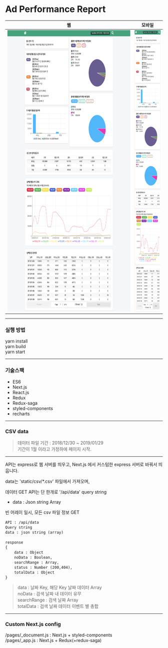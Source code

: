# Ad Performance Report

웹 | 모바일
------------ | -------------
<img src="mdImg/screenshot_web.png" height="900"> | <img src="mdImg/screenshot_mobile.png" height="900">



---

### 실행 방법
yarn install \
yarn build \
yarn start

---

### 기술스팩
- ES6
- Next.js
- React.js
- Redux
- Redux-saga
- styled-components
- recharts
---

### CSV data

> 데이터 파일 기간 : 2018/12/30 ~ 2019/01/29\
기간이 1월 이라고 가정하에 페이지 시작.

---

API는 express로 웹 서버를 띄우고, Next.js 에서 커스텀한 express 서버로 바꿔서 띄웁니다.

data는 'static/csv/*.csv' 파일에서 가져오며,

데이터 GET API는 단 한개로 '/api/data'
query string

- data : Json string Array

빈 어레이 일시, 모든 csv 파일 정보 GET

```
API : /api/data
Query string
data : json string (array)

response
{
    data : Object
    noData : Boolean,
    searchRange : Array,
    status : Number (200,404),
    totalData : Object
}
```

> data : 날짜 Key, 해당 Key 날짜 데이터 Array \
noData : 검색 날짜 내 데이터 유무 \
searchRange : 검색 날짜 Array \
totalData : 검색 날짜 데이터 이벤트 별 총합

---

### Custom Next.js config

/pages/_document.js : Next.js + styled-components \
/pages/_app.js : Next.js + Redux(+redux-saga)